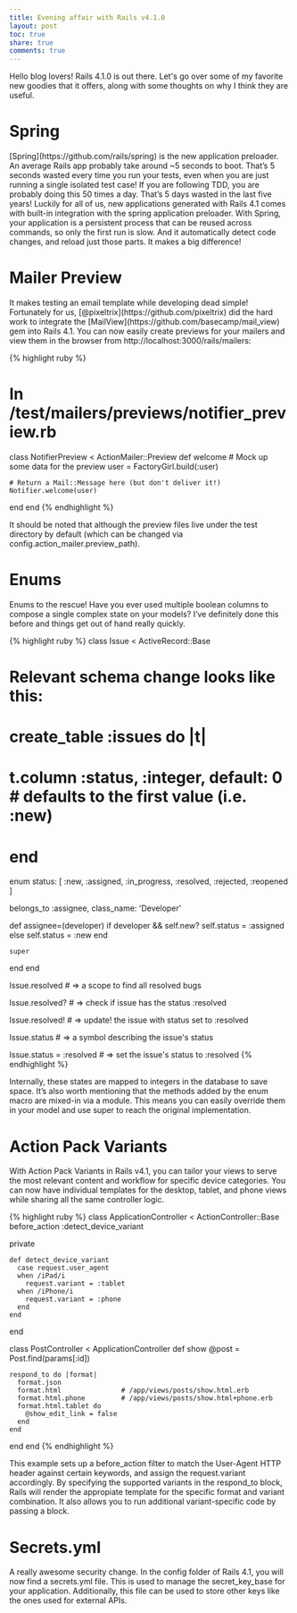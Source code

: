 ```yaml
---
title: Evening affair with Rails v4.1.0
layout: post
toc: true
share: true
comments: true
---
```


Hello blog lovers! Rails 4.1.0 is out there. Let's go over some of my favorite new goodies that it offers, along with some thoughts on why I think they are useful.



<h1 id="spring">Spring</h1>
[Spring](https://github.com/rails/spring) is the new application preloader. An average Rails app probably take around ~5 seconds to boot. That’s 5 seconds wasted every time you run your tests, even when you are just running a single isolated test case! If you are following TDD, you are probably doing this 50 times a day. That’s 5 days wasted in the last five years! Luckily for all of us, new applications generated with Rails 4.1 comes with built-in integration with the spring application preloader. With Spring, your application is a persistent process that can be reused across commands, so only the first run is slow. And it automatically detect code changes, and reload just those parts. It makes a big difference!



<h1 id="mailerPreview">Mailer Preview</h1>
It makes testing an email template while developing dead simple! Fortunately for us, [@pixeltrix](https://github.com/pixeltrix) did the hard work to integrate the [MailView](https://github.com/basecamp/mail_view) gem into Rails 4.1. You can now easily create previews for your mailers and view them in the browser from http://localhost:3000/rails/mailers:

{% highlight ruby %}
# In /test/mailers/previews/notifier_preview.rb
class NotifierPreview < ActionMailer::Preview
  def welcome
    # Mock up some data for the preview
    user = FactoryGirl.build(:user)

    # Return a Mail::Message here (but don't deliver it!)
    Notifier.welcome(user)
  end
end
{% endhighlight %}

It should be noted that although the preview files live under the test directory by default (which can be changed via config.action_mailer.preview_path).



<h1 id="enums">Enums</h1>
Enums to the rescue! Have you ever used multiple boolean columns to compose a single complex state on your models? I’ve definitely done this before and things get out of hand really quickly.

{% highlight ruby %}
class Issue < ActiveRecord::Base
  # Relevant schema change looks like this:
  #
  # create_table :issues do |t|
  #   t.column :status, :integer, default: 0 # defaults to the first value (i.e. :new)
  # end

  enum status: [ :new, :assigned, :in_progress, :resolved, :rejected, :reopened ]

  belongs_to :assignee, class_name: 'Developer'

  def assignee=(developer)
    if developer && self.new?
      self.status = :assigned
    else
      self.status = :new
    end

    super
  end
end

Issue.resolved           # => a scope to find all resolved bugs

Issue.resolved?          # => check if issue has the status :resolved

Issue.resolved!          # => update! the issue with status set to :resolved

Issue.status             # => a symbol describing the issue's status

Issue.status = :resolved # => set the issue's status to :resolved
{% endhighlight %}

Internally, these states are mapped to integers in the database to save space. It’s also worth mentioning that the methods added by the enum macro are mixed-in via a module. This means you can easily override them in your model and use super to reach the original implementation.



<h1 id="actionPackVariants">Action Pack Variants</h1>
With Action Pack Variants in Rails v4.1, you can tailor your views to serve the most relevant content and workflow for specific device categories. You can now have individual templates for the desktop, tablet, and phone views while sharing all the same controller logic.

{% highlight ruby %}
class ApplicationController < ActionController::Base
  before_action :detect_device_variant

  private

    def detect_device_variant
      case request.user_agent
      when /iPad/i
        request.variant = :tablet
      when /iPhone/i
        request.variant = :phone
      end
    end
end

class PostController < ApplicationController
  def show
    @post = Post.find(params[:id])

    respond_to do |format|
      format.json
      format.html               # /app/views/posts/show.html.erb
      format.html.phone         # /app/views/posts/show.html+phone.erb
      format.html.tablet do
        @show_edit_link = false
      end
    end
  end
end
{% endhighlight %}

This example sets up a before_action filter to match the User-Agent HTTP header against certain keywords, and assign the request.variant accordingly. By specifying the supported variants in the respond_to block, Rails will render the appropiate template for the specific format and variant combination. It also allows you to run additional variant-specific code by passing a block.



<h1 id="secrets">Secrets.yml</h1>
A really awesome security change. In the config folder of Rails 4.1, you will now find a secrets.yml file. This is used to manage the secret_key_base for your application. Additionally, this file can be used to store other keys like the ones used for external APIs.
